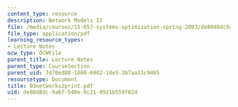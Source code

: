 ```yaml
---
content_type: resource
description: Network Models II
file: /media/courses/15-057-systems-optimization-spring-2003/de80d8dc9a6f540e8c210921b559f02d_03networks2print.pdf
file_type: application/pdf
learning_resource_types:
- Lecture Notes
ocw_type: OCWFile
parent_title: Lecture Notes
parent_type: CourseSection
parent_uid: 7d70ed88-1800-6902-1de5-3b7aa21c9465
resourcetype: Document
title: 03networks2print.pdf
uid: de80d8dc-9a6f-540e-8c21-0921b559f02d
---
```

